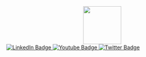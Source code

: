 <div id="header" align="center">
  <img src="https://media.giphy.com/media/M9gbBd9nbDrOTu1Mqx/giphy.gif" width="100"/>
</div>
<div id="badges">
  <a href="your-linkedin-URL">
    <img src="https://img.shields.io/badge/LinkedIn-blue?style=for-the-badge&logo=linkedin&logoColor=white" alt="LinkedIn Badge"/>
  </a>
 <a href="https://t.me/Dorrrke">
    <img src="https://img.shields.io/badge/telegram-blue?style=for-the-badge&logo=telegram&logoColor=white" alt="Youtube Badge"/>
  </a>
  <a href="https://vk.com/dorrrke">
    <img src="https://img.shields.io/badge/Vk-blue?style=for-the-badge&logo=vk&logoColor=white" alt="Twitter Badge"/>
  </a>
</div>
